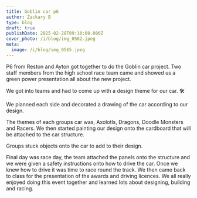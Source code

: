 ```yaml
---
title: Goblin car p6
author: Zackary B
type: blog
draft: true
publishDate: 2025-02-28T09:10:00.000Z
cover_photo: /i/blog/img_0562.jpeg
meta:
  image: /i/blog/img_0565.jpeg
---
```

P6 from Reston and Ayton got together to do the Goblin car project. Two staff members from the high school race team came and showed us a green power presentation all about the new project. 

We got into teams and had to come up with a design theme for our car. 🛠️ 

We planned each side and decorated a drawing of the car according to our design. 

The themes of each groups car was, Axolotls, Dragons, Doodle Monsters and Racers. We then started painting our design onto the cardboard that will be attached to the car structure. 

Groups stuck objects onto the car to add to their design. 

Final day was race day, the team attached the panels onto the structure and we were given a safety instructions onto how to drive the car. Once we knew how to drive it was time to race round the track. We then came back to class for the presentation of the awards and driving licences. We all really enjoyed doing this event together and learned lots about designing, building and racing.
